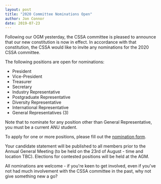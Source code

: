 ```yaml
---
layout: post
title: "2020 Committee Nominations Open"
author: Jon Connor
date: 2019-07-23
---
```

Following our OGM yesterday, the CSSA committee is pleased to announce
that our new constitution is now in effect. In accordance with that
constitution, the CSSA would like to invite any nominations for the
2020 CSSA committee.

The following positions are open for nominations:

*	President
*	Vice-President
*	Treasurer
*	Secretary
*	Industry Representative
*	Postgraduate Representative
*	Diversity Representative
*	International Representative
*	General Representatives (3)

Note that to nominate for any position other than General
Representative, you must be a current ANU student.

To apply for one or more positions, please fill out the [nomination
form](https://anucssa.typeform.com/to/sIe4Ub).

Your candidate statement will be published to all members prior to the
Annual General Meeting (to be held on the 23rd of August - time and
location TBC). Elections for contested positions will be held at the
AGM.

All nominations are welcome - if you're keen to get involved, even if
you've not had much involvement with the CSSA committee in the past,
why not give something new a go?

